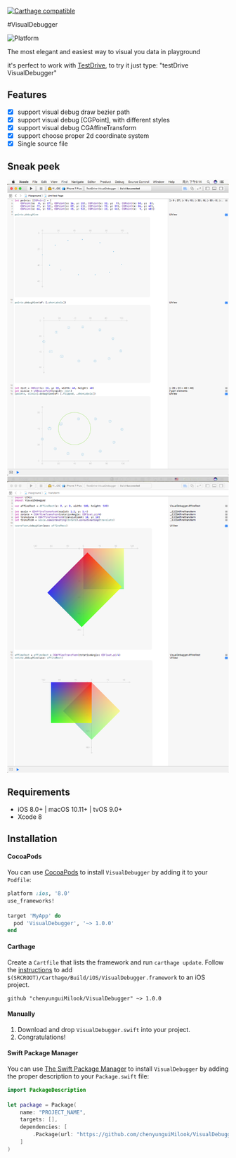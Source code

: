 [![Carthage compatible](https://img.shields.io/badge/Carthage-compatible-4BC51D.svg?style=flat)](https://github.com/Carthage/Carthage)

#VisualDebugger

 ![Platform](https://img.shields.io/badge/platforms-iOS%208.0+%20%7C%20macOS%2010.10+%20%7C%20tvOS%209.0+%20%7C%20watchOS%202.0+-333333.svg)

The most elegant and easiest way to visual you data in playground

it's perfect to work with [TestDrive](https://github.com/JohnSundell/TestDrive), to try it just type: "testDrive VisualDebugger"

## Features

- [x] support visual debug draw bezier path
- [x] support visual debug [CGPoint], with different styles
- [x] support visual debug CGAffineTransform
- [x] support choose proper 2d coordinate system
- [x] Single source file

## Sneak peek
<img src="./Images/snapshot1.png" title="Debug Point and BezierPath" />
<img src="./Images/snapshot2.png" title="Debug CGAffineTransform" />

## Requirements

- iOS 8.0+ | macOS 10.11+ | tvOS 9.0+ 
- Xcode 8

## Installation

#### CocoaPods
You can use [CocoaPods](http://cocoapods.org/) to install `VisualDebugger` by adding it to your `Podfile`:

```ruby
platform :ios, '8.0'
use_frameworks!

target 'MyApp' do
  pod 'VisualDebugger', '~> 1.0.0'
end
```

#### Carthage
Create a `Cartfile` that lists the framework and run `carthage update`. Follow the [instructions](https://github.com/Carthage/Carthage#if-youre-building-for-ios) to add `$(SRCROOT)/Carthage/Build/iOS/VisualDebugger.framework` to an iOS project.

```
github "chenyunguiMilook/VisualDebugger" ~> 1.0.0
```
#### Manually
1. Download and drop ```VisualDebugger.swift``` into your project.  
2. Congratulations!  

#### Swift Package Manager

You can use [The Swift Package Manager](https://swift.org/package-manager) to install `VisualDebugger` by adding the proper description to your `Package.swift` file:

```swift
import PackageDescription

let package = Package(
    name: "PROJECT_NAME",
    targets: [],
    dependencies: [
        .Package(url: "https://github.com/chenyunguiMilook/VisualDebugger.git", majorVersion: 1)
    ]
)
```

